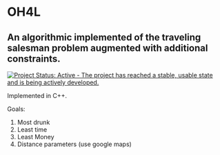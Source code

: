 # OH4L
An algorithmic implemented of the traveling salesman problem augmented with additional constraints. 
---

[![Project Status: Active - The project has reached a stable, usable state and is being actively developed.](http://www.repostatus.org/badges/0.1.0/active.svg)](http://www.repostatus.org/#active)

Implemented in C++.

Goals:

1. Most drunk
2. Least time
3. Least Money
4. Distance parameters (use google maps)
